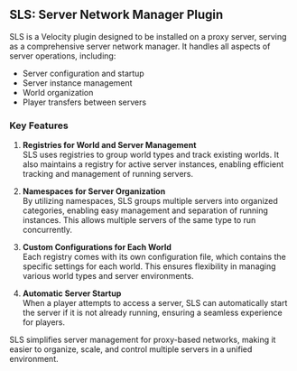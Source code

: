 ## SLS: Server Network Manager Plugin

SLS is a Velocity plugin designed to be installed on a proxy server, serving as a comprehensive server network manager. It handles all aspects of server operations, including:

- Server configuration and startup
- Server instance management
- World organization
- Player transfers between servers

### Key Features

1. **Registries for World and Server Management**  
   SLS uses registries to group world types and track existing worlds. It also maintains a registry for active server instances, enabling efficient tracking and management of running servers.

2. **Namespaces for Server Organization**  
   By utilizing namespaces, SLS groups multiple servers into organized categories, enabling easy management and separation of running instances. This allows multiple servers of the same type to run concurrently.

3. **Custom Configurations for Each World**  
   Each registry comes with its own configuration file, which contains the specific settings for each world. This ensures flexibility in managing various world types and server environments.

4. **Automatic Server Startup**  
   When a player attempts to access a server, SLS can automatically start the server if it is not already running, ensuring a seamless experience for players.

SLS simplifies server management for proxy-based networks, making it easier to organize, scale, and control multiple servers in a unified environment.
